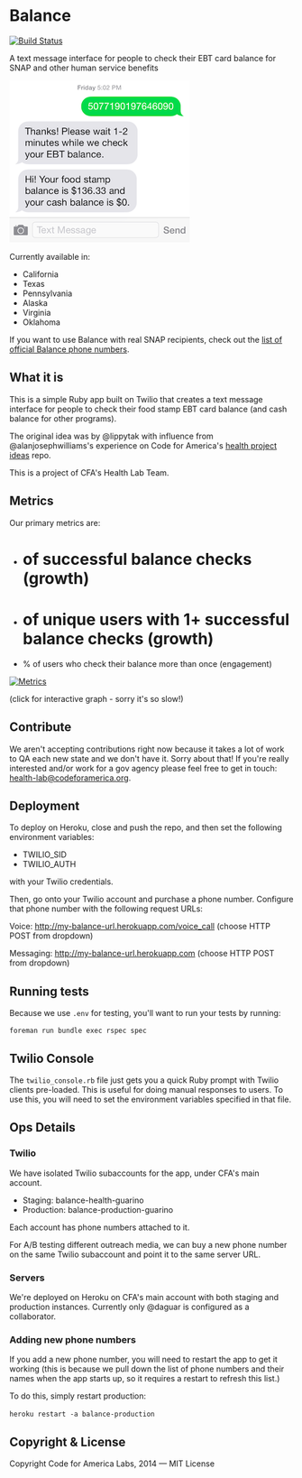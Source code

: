 # Balance

[![Build Status](https://travis-ci.org/codeforamerica/balance.svg?branch=master)](https://travis-ci.org/codeforamerica/balance)

A text message interface for people to check their EBT card balance for SNAP and other human service benefits

![Alt text](screenshots/balance-screenshot.png)

Currently available in:

- California
- Texas
- Pennsylvania
- Alaska
- Virginia
- Oklahoma

If you want to use Balance with real SNAP recipients, check out the [list of official Balance phone numbers](https://github.com/codeforamerica/balance/wiki#phone-numbers).

## What it is

This is a simple Ruby app built on Twilio that creates a text message interface for people to check their food stamp EBT card balance (and cash balance for other programs).

The original idea was by @lippytak with influence from @alanjosephwilliams's experience on Code for America's [health project ideas](https://github.com/codeforamerica/health-project-ideas/issues/34) repo.

This is a project of CFA's Health Lab Team.

## Metrics
Our primary metrics are:
- # of successful balance checks (growth)
- # of unique users with 1+ successful balance checks (growth)
- % of users who check their balance more than once (engagement)

[![Metrics](https://plot.ly/~lippytak/184.png)](http://keep-your-balance.herokuapp.com/)

(click for interactive graph - sorry it's so slow!)

## Contribute
We aren't accepting contributions right now because it takes a lot of work to QA each new state and we don't have it. Sorry about that! If you're really interested and/or work for a gov agency please feel free to get in touch: health-lab@codeforamerica.org.

## Deployment

To deploy on Heroku, close and push the repo, and then set the following environment variables:

- TWILIO_SID
- TWILIO_AUTH

with your Twilio credentials.

Then, go onto your Twilio account and purchase a phone number. Configure that phone number with the following request URLs:

Voice: http://my-balance-url.herokuapp.com/voice_call (choose HTTP POST from dropdown)

Messaging: http://my-balance-url.herokuapp.com (choose HTTP POST from dropdown)


## Running tests

Because we use `.env` for testing, you'll want to run your tests by running:

```
foreman run bundle exec rspec spec
```

## Twilio Console

The `twilio_console.rb` file just gets you a quick Ruby prompt with Twilio clients pre-loaded. This is useful for doing manual responses to users. To use this, you will need to set the environment variables specified in that file.

## Ops Details

### Twilio

We have isolated Twilio subaccounts for the app, under CFA's main account.

- Staging: balance-health-guarino
- Production: balance-production-guarino

Each account has phone numbers attached to it.

For A/B testing different outreach media, we can buy a new phone number on the same Twilio subaccount and point it to the same server URL.

### Servers

We're deployed on Heroku on CFA's main account with both staging and production instances. Currently only @daguar is configured as a collaborator.

### Adding new phone numbers

If you add a new phone number, you will need to restart the app to get it working (this is because we pull down the list of phone numbers and their names when the app starts up, so it requires a restart to refresh this list.)

To do this, simply restart production:

`heroku restart -a balance-production`

## Copyright & License

Copyright Code for America Labs, 2014 — MIT License
